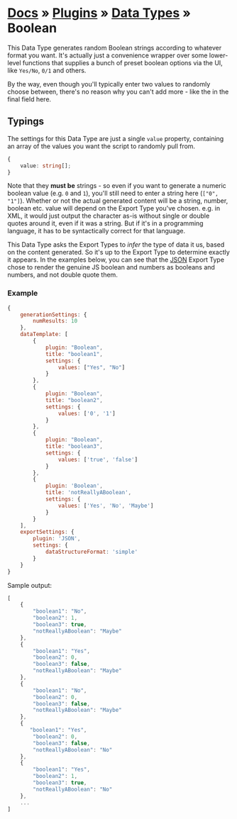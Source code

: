 # [Docs](../../../../../docs/README.md) &raquo; [Plugins](../../README.md) &raquo; [Data Types](../README.md) &raquo; Boolean

This Data Type generates random Boolean strings according to whatever format you want. It's actually just a convenience
wrapper over some lower-level functions that supplies a bunch of preset boolean options via the UI, like `Yes/No`, `0/1`
and others. 

By the way, even though you'll typically enter two values to randomly choose between, there's no reason why you can't
add more - like the in the final field here.


## Typings 

The settings for this Data Type are just a single `value` property, containing an array of the values you want the script
to randomly pull from. 

```typescript
{
    value: string[];
}
```

Note that they **must be** strings - so even if you want to generate a numeric boolean value (e.g. `0` and `1`), you'll still
need to enter a string here (`["0", "1"]`). Whether or not the actual generated content will be a string, number, boolean
etc. value will depend on the Export Type you've chosen. e.g. in XML, it would just output the character as-is without 
single or double quotes around it, even if it was a string. But if it's in a programming language, it has to be
syntactically correct for that language. 

This Data Type asks the Export Types to _infer_ the type of data it us, based on the content generated. So it's up to the
Export Type to determine exactly it appears. In the examples below, you can see that the [JSON](../../exportTypes/JSON/README.md)
Export Type chose to render the genuine JS boolean and numbers as booleans and numbers, and not double quote them.


### Example

```javascript
{
    generationSettings: {
        numResults: 10
    },
    dataTemplate: [
        {
            plugin: "Boolean",
            title: "boolean1",
            settings: {
                values: ["Yes", "No"]
            }
        },
        {
            plugin: "Boolean",
            title: "boolean2",
            settings: {
                values: ['0', '1']
            }
        },
        {
            plugin: "Boolean",
            title: "boolean3",
            settings: {
                values: ['true', 'false']
            }
        },
        {
            plugin: 'Boolean',
            title: 'notReallyABoolean',
            settings: {
                values: ['Yes', 'No', 'Maybe']
            }
        }
    ],
    exportSettings: {
        plugin: 'JSON',
        settings: {
            dataStructureFormat: 'simple'
        }
    }
}
```

Sample output:

```javascript
[
    {
        "boolean1": "No",
        "boolean2": 1,
        "boolean3": true,
        "notReallyABoolean": "Maybe"
    },
    {
        "boolean1": "Yes",
        "boolean2": 0,
        "boolean3": false,
        "notReallyABoolean": "Maybe"
    },
    {
        "boolean1": "No",
        "boolean2": 0,
        "boolean3": false,
        "notReallyABoolean": "Maybe"
    },
    {
       "boolean1": "Yes",
        "boolean2": 0,
        "boolean3": false,
        "notReallyABoolean": "No"
    },
    {
        "boolean1": "Yes",
        "boolean2": 1,
        "boolean3": true,
        "notReallyABoolean": "No"
    },
    ...
]
```
